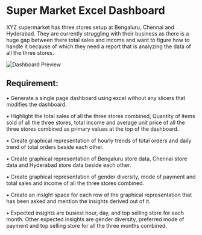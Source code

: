 
# Super Market Excel Dashboard

XYZ supermarket has three stores setup at Bengaluru, Chennai and Hyderabad. They are currently struggling with their business as there is a huge gap between there total sales and income and want to figure how to handle it because of which they need a report that is analyzing the data of all the three stores.

![Dashboard Preview](Dashboad_Snapshot.png)

## Requirement:

•	Generate a single page dashboard using excel without any slicers that modifies the dashboard.

•	Highlight the total sales of all the three stores combined, Quantity of items sold of all the three stores, total income and average unit price of all the three stores combined as primary values at the top of the dashboard.

•	Create graphical representation of hourly trends of total orders and daily trend of total orders beside each other.

•	Create graphical representation of Bengaluru store data, Chennai store data and Hyderabad store data beside each other.

•	Create graphical representation of gender diversity, mode of payment and total sales and income of all the three stores combined.

•	Create an insight space for each row of the graphical representation that has been asked and mention the insights derived out of it.

•	Expected insights are busiest hour, day, and top selling store for each month. Other expected insights are gender diversity, preferred mode of payment and top selling store for all the three months combined.




